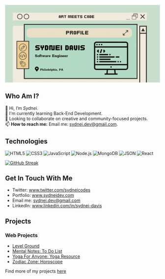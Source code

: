 <img src='sydneiBanner.png' alt="banner"></img>

## Who Am I?
👋 Hi, I’m <em>Sydnei.</em>  
:seedling: I'm currently learning Back-End Development.    
:handshake: Looking to collaborate on creative and community-focused projects.  
📫 <strong>How to reach me:</strong> Email me: sydnei.dev@gmail.com.    

## Technologies
![HTML5](https://img.shields.io/badge/HTML5-E34F26?style=for-the-badge&logo=HTML5&logoColor=white)
![CSS3](https://img.shields.io/badge/CSS3-1572B6?style=for-the-badge&logo=CSS3&logoColor=white)
![JavaScript](https://img.shields.io/badge/JavaScript-F7DF1E?style=for-the-badge&logo=JavaScript&logoColor=white)
![Node.js](https://img.shields.io/badge/Node.js-339933?style=for-the-badge&logo=Node.js&logoColor=white)
![MongoDB](https://img.shields.io/badge/MongoDB-47A248?style=for-the-badge&logo=MongoDB&logoColor=white)
![JSON](https://img.shields.io/badge/JSON-000000?style=for-the-badge&logo=JSON&logoColor=white)
![React](https://img.shields.io/badge/react-%2320232a.svg?style=for-the-badge&logo=react&logoColor=%2361DAFB)
 

[![GitHub Streak](https://streak-stats.demolab.com/?user=sydneicodes&theme=solarized-light	)](https://git.io/streak-stats) 

## Get In Touch With Me
- Twitter: www.twitter.com/sydneicodes
- Portfolio: www.sydneidev.com
- Email me: sydnei.dev@gmail.com
- LinkedIn: www.linkedin.com/in/sydnei-davis
## Projects
### Web Projects
- [Level Ground](https://level-ground-gym.netlify.app/)
- [Mental Notes: To Do List](https://mental-notes.netlify.app/)
- [Yoga For Anyone: Yoga Resource](https://yogaforanyone.netlify.app/)
- [Zodiac Zone: Horoscope](https://zodiaczone.netlify.app/)

Find more of my projects [here](https://www.sydneidev.com)
